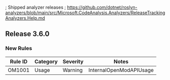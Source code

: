 ﻿; Shipped analyzer releases
; https://github.com/dotnet/roslyn-analyzers/blob/main/src/Microsoft.CodeAnalysis.Analyzers/ReleaseTrackingAnalyzers.Help.md

## Release 3.6.0

### New Rules

Rule ID | Category | Severity | Notes
--------|----------|----------|--------------------
OM1001  |  Usage  |  Warning | InternalOpenModAPIUsage